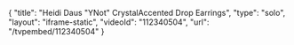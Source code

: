 {
    "title": "Heidi Daus \"YNot\" CrystalAccented Drop Earrings",
    "type": "solo",
    "layout": "iframe-static",
    "videoId": "112340504",
    "url": "\/tvpembed\/112340504"
}